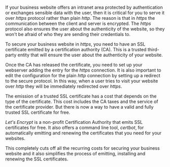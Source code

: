If your business website offers an intranet area protected by authentication or exchanges sensible data with the user,
then it is critical for you to serve it over _https_ protocol rather than plain _http_. The reason is that in _https_
the communication between the client and server is encrypted. The _https_ protocol also ensures the user about the
authenticity of the website, so they won't be afraid of who they are sending their credentials to.

To secure your business website in _https_, you need to have an SSL certificate emitted by a certification authority
(CA). This is a trusted third-party entity that will ensure the user about the authenticity of your website.

Once the CA has released the certificate, you need to set up your webserver adding the entry for the _https_ connection.
It is also important to edit the configuration for the plain _http_ connection by setting up a redirect to the secure
protocol. In this way, when a user tries to visit your website over _http_ they will be immediately redirected over
_https_.

The emission of a trusted SSL certificate has a cost that depends on the type of the certificate. This cost includes
the CA taxes and the service of the certificate provider. But there is now a way to have a valid and fully trusted SSL
certificate for free.

_Let's Encrypt_ is a non-profit Certification Authority that emits SSL certificates for free. It also offers a command
line tool, _certbot_, for automatically emitting and renewing the certificates that you need for your websites.

This completely cuts off all the recurring costs for securing your business website and it also simplifies the process
of emitting, installing and renewing the SSL certificates.
